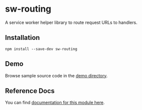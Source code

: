 <!-- DO NOT EDIT. This page is autogenerated. -->
<!-- To make changes, edit templates/Project-README.hbs, not this file. -->

# sw-routing

A service worker helper library to route request URLs to handlers.

## Installation

`npm install --save-dev sw-routing`

## Demo

Browse sample source code in the [demo directory](https://github.com/GoogleChrome/sw-helpers/tree/master/packages/sw-routing/demo).

## Reference Docs

You can find [documentation for this module here](https://googlechrome.github.io/sw-helpers/reference-docs/stable/latest/module-sw-routing.html#main).
